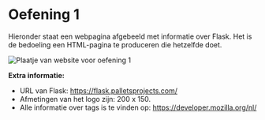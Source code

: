 # Oefening 1

Hieronder staat een webpagina afgebeeld met informatie over Flask. Het is de bedoeling een HTML-pagina te produceren die hetzelfde doet.

![Plaatje van website voor oefening 1](imgs/oefening1.png)

**Extra informatie:**

- URL van Flask: https://flask.palletsprojects.com/
- Afmetingen van het logo zijn: 200 x 150.
- Alle informatie over tags is te vinden op: https://developer.mozilla.org/nl/
